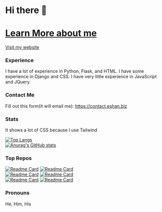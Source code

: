 # Hi there 👋
<!--
**BouncyBird/BouncyBird** is a ✨ _special_ ✨ repository because its `README.md` (this file) appears on your GitHub profile.

Here are some ideas to get you started:

- 🔭 I’m currently working on ...
- 🌱 I’m currently learning ...
- 👯 I’m looking to collaborate on ...
- 🤔 I’m looking for help with ...
- 💬 Ask me about ...
- 📫 How to reach me: ...
- 😄 Pronouns: ...
- ⚡ Fun fact: ...
-->
 # [Learn More about me](https://eshan.biz)

[Visit my website](https://eshan.biz)


### Experience
I have a lot of experience in Python, Flask, and HTML. I have some experience in Django and CSS. I have very little experience in JavaScript and JQuery.

### Contact Me
  Fill out this form(it will email me): https://contact.eshan.biz
### Stats
It shows a lot of CSS because I use Tailwind  


[![Top Langs](https://github-readme-stats.vercel.app/api/top-langs/?username=BouncyBird&langs_count=8&theme=radical&exclude_repo=5things-about-indira,hhoster&langs_count=8)]()  \
[![Anurag's GitHub stats](https://github-readme-stats.vercel.app/api?username=BouncyBird&show_icons=true&theme=radical)]()


### Top Repos
[![Readme Card](https://github-readme-stats.vercel.app/api/pin/?username=BouncyBird&repo=cybercare)](https://github.com/BouncyBird/cybercare)
[![Readme Card](https://github-readme-stats.vercel.app/api/pin/?username=BouncyBird&repo=Flask-Blog)](https://github.com/BouncyBird/Flask-Blog)  
[![Readme Card](https://github-readme-stats.vercel.app/api/pin/?username=BouncyBird&repo=Django-Blog)](https://github.com/BouncyBird/Django-Blog)
[![Readme Card](https://github-readme-stats.vercel.app/api/pin/?username=BouncyBird&repo=Auto-Google-Form-Filler)](https://github.com/BouncyBird/Auto-Google-Form-Filler)  
[![Readme Card](https://github-readme-stats.vercel.app/api/pin/?username=BouncyBird&repo=ezocr)](https://github.com/BouncyBird/ezocr)
[![Readme Card](https://github-readme-stats.vercel.app/api/pin/?username=BouncyBird&repo=flask_todo)](https://github.com/BouncyBird/flask_todo)  

### Pronouns
He, Him, His
